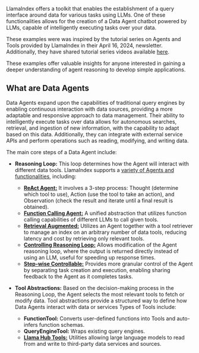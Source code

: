 LlamaIndex offers a toolkit that enables the establishment of a query interface around data for various tasks using LLMs. One of these functionalities allows for the creation of a Data Agent chatbot powered by LLMs, capable of intelligently executing tasks over your data.

These examples were was inspired by the tutorial series on Agents and Tools provided by LlamaIndex in their April 16, 2024, newsletter. Additionally, they have shared tutorial series videos available [here](https://www.youtube.com/watch?v=-AuHlVMyEA0).

These examples offer valuable insights for anyone interested in gaining a deeper understanding of agent reasoning to develop simple applications.

## What are Data Agents
Data Agents expand upon the capabilities of traditional query engines by enabling continuous interaction with data sources, providing a more adaptable and responsive approach to data management. Their ability to intelligently execute tasks over data allows for autonomous searches, retrieval, and ingestion of new information, with the capability to adapt based on this data. Additionally, they can integrate with external service APIs and perform operations such as reading, modifying, and writing data.

The main core steps of a Data Agent include:
- **Reasoning Loop:** This loop determines how the Agent will interact with different data tools. LlamaIndex supports a [variety of Agents and functionalities](https://docs.llamaindex.ai/en/stable/examples/agent/Chatbot_SEC/), including:
   - [**ReAct Agent:**](https://docs.llamaindex.ai/en/stable/examples/Agent/react_Agent_with_query_engine/) It involves a 3-step process: Thought (determine which tool to use), Action (use the tool to take an action), and Observation (check the result and iterate until a final result is obtained).
   - [**Function Calling Agent:**](https://docs.llamaindex.ai/en/stable/examples/Agent/openai_Agent_parallel_function_calling/) A unified abstraction that utilizes function calling capabilities of different LLMs to call given tools.
   - [**Retrieval Augmented:**](https://docs.llamaindex.ai/en/stable/examples/Agent/openai_Agent_retrieval/) Utilizes an Agent together with a tool retriever to manage an index on an arbitrary number of data tools, reducing latency and cost by retrieving only relevant tools.
   - [**Controlling Reasoning Loop:**](https://docs.llamaindex.ai/en/stable/examples/Agent/return_direct_Agent/?h=return_direct) Allows modification of the Agent reasoning loop, where the output is returned directly instead of using an LLM, useful for speeding up response times.
   - [**Step-wise Controllable:**](https://docs.llamaindex.ai/en/stable/examples/agent/agent_runner/agent_runner/) Provides more granular control of the Agent by separating task creation and execution, enabling sharing feedback to the Agent as it completes tasks.

- **Tool Abstractions:** Based on the decision-making process in the Reasoning Loop, the Agent selects the most relevant tools to fetch or modify data. Tool abstractions provide a structured way to define how Data Agents interact with data or services Types of Tools include:
   - **FunctionTool:** Converts user-defined functions into Tools and auto-infers function schemas.
   - **QueryEngineTool:** Wraps existing query engines. 
   - [**Llama Hub Tools:**](https://llamahub.ai/?tab=tools) Utilities allowing large language models to read from and write to third-party data services and sources.